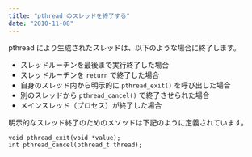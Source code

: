 ```yaml
---
title: "pthread のスレッドを終了する"
date: "2010-11-08"
---
```


pthread により生成されたスレッドは、以下のような場合に終了します。

- スレッドルーチンを最後まで実行終了した場合
- スレッドルーチンを `return` で終了した場合
- 自身のスレッド内から明示的に `pthread_exit()` を呼び出した場合
- 別のスレッドから `pthread_cancel()` で終了させられた場合
- メインスレッド（プロセス）が終了した場合

明示的なスレッド終了のためのメソッドは下記のように定義されています。

~~~
void pthread_exit(void *value);
int pthread_cancel(pthread_t thread);
~~~

